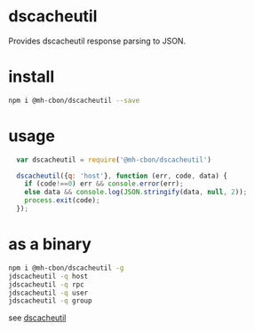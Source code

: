 # dscacheutil
Provides dscacheutil response parsing to JSON.

# install

```sh
npm i @mh-cbon/dscacheutil --save
```

# usage

```js
  var dscacheutil = require('@mh-cbon/dscacheutil')

  dscacheutil({q: 'host'}, function (err, code, data) {
    if (code!==0) err && console.error(err);
    else data && console.log(JSON.stringify(data, null, 2));
    process.exit(code);
  });
```

# as a binary

```sh
npm i @mh-cbon/dscacheutil -g
jdscacheutil -q host
jdscacheutil -q rpc
jdscacheutil -q user
jdscacheutil -q group
```

see [dscacheutil](http://ss64.com/osx/dscacheutil.html)
